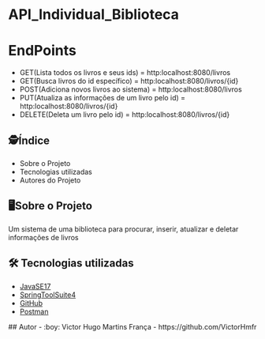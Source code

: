# API_Individual_Biblioteca
# EndPoints
<ul>
	<li>GET(Lista todos os livros e seus ids) = http:localhost:8080/livros
	<li>GET(Busca livros do id específico) = http:localhost:8080/livros/{id}
	<li>POST(Adiciona novos livros ao sistema) = http:localhost:8080/livros
	<li>PUT(Atualiza as informações de um livro pelo id) = http:localhost:8080/livros/{id}
	<li>DELETE(Deleta um livro pelo id) = http:localhost:8080/livros/{id}
</ul>

## :detective:Índice

<ul>
    <li>Sobre o Projeto</li>
    <li>Tecnologias utilizadas</li>
    <li>Autores do Projeto</li>
</ul>

## :desktop_computer:Sobre o Projeto

Um sistema de uma biblioteca para procurar, inserir, atualizar e deletar informações de livros

## :hammer_and_wrench: Tecnologias utilizadas

- [JavaSE17](https://www.oracle.com/br/java/technologies/downloads/#jdk17-windows)
- [SpringToolSuite4](https://spring.io/tools)
- [GitHub](https://github.com/)
- [Postman](https://www.postman.com/)

</div>
## Autor
- :boy:
Victor Hugo Martins França - https://github.com/VictorHmfr